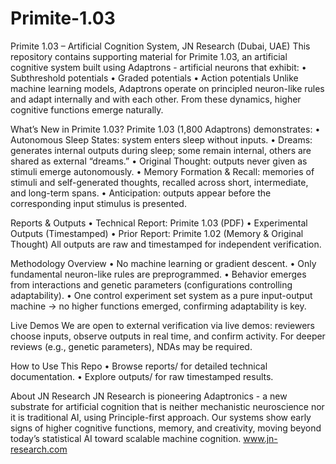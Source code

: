 # Primite-1.03
Primite 1.03 – Artificial Cognition System,  JN Research (Dubai, UAE)
This repository contains supporting material for Primite 1.03, an artificial cognitive system built using Adaptrons - artificial neurons that exhibit:
•	Subthreshold potentials
•	Graded potentials
•	Action potentials
Unlike machine learning models, Adaptrons operate on principled neuron-like rules and adapt internally and with each other. From these dynamics, higher cognitive functions emerge naturally.

What’s New in Primite 1.03?
Primite 1.03 (1,800 Adaptrons) demonstrates:
•	Autonomous Sleep States: system enters sleep without inputs.
•	Dreams: generates internal outputs during sleep; some remain internal, others are shared as external “dreams.”
•	Original Thought: outputs never given as stimuli emerge autonomously.
•	Memory Formation & Recall: memories of stimuli and self-generated thoughts, recalled across short, intermediate, and long-term spans.
•	Anticipation: outputs appear before the corresponding input stimulus is presented.

Reports & Outputs
•	Technical Report: Primite 1.03 (PDF)
•	Experimental Outputs (Timestamped)
•	Prior Report: Primite 1.02 (Memory & Original Thought)
All outputs are raw and timestamped  for independent verification.

Methodology Overview
•	No machine learning or gradient descent.
•	Only fundamental neuron-like rules are preprogrammed.
•	Behavior emerges from interactions and genetic parameters (configurations controlling adaptability).
•	One control experiment set system as a pure input-output machine → no higher functions emerged, confirming adaptability is key.

Live Demos
We are open to external verification via live demos: reviewers choose inputs, observe outputs in real time, and confirm activity. For deeper reviews (e.g., genetic parameters), NDAs may be required.

How to Use This Repo
•	Browse reports/ for detailed technical documentation.
•	Explore outputs/ for raw timestamped results.

About JN Research
JN Research is pioneering Adaptronics - a new substrate for artificial cognition that is neither mechanistic neuroscience nor it is traditional AI, using Principle-first approach. Our systems show early signs of higher cognitive functions, memory, and creativity, moving beyond today’s statistical AI toward scalable machine cognition.
www.jn-research.com

